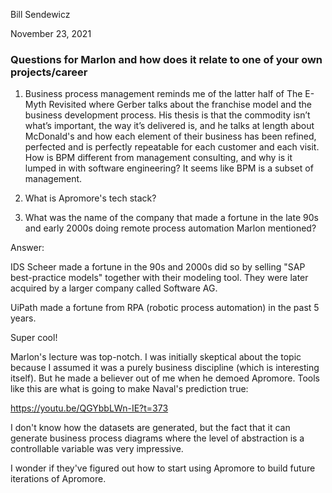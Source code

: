 Bill Sendewicz

November 23, 2021

### Questions for Marlon and how does it relate to one of your own projects/career

1. Business process management reminds me of the latter half of The E-Myth Revisited where Gerber talks about the franchise model and the business development process. His thesis is that the commodity isn’t what’s important, the way it’s delivered is, and he talks at length about McDonald's and how each element of their business has been refined, perfected and is perfectly repeatable for each customer and each visit. How is BPM different from management consulting, and why is it lumped in with software engineering? It seems like BPM is a subset of management.

2. What is Apromore's tech stack?

3. What was the name of the company that made a fortune in the late 90s and early 2000s doing remote process automation Marlon mentioned?

Answer: 

IDS Scheer made a fortune in the 90s and 2000s did so by selling "SAP best-practice models" together with their modeling tool. They were later acquired by a larger company called Software AG.

UiPath made a fortune from RPA (robotic process automation) in the past 5 years.

Super cool!

Marlon's lecture was top-notch. I was initially skeptical about the topic because I assumed it was a purely business discipline (which is interesting itself). But he made a believer out of me when he demoed Apromore. Tools like this are what is going to make Naval's prediction true:

https://youtu.be/QGYbbLWn-IE?t=373

I don't know how the datasets are generated, but the fact that it can generate business process diagrams where the level of abstraction is a controllable variable was very impressive. 

I wonder if they've figured out how to start using Apromore to build future iterations of Apromore.
